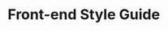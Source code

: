# Front-end Style Guide

<!-- ## Layout

The designs were created to the following widths:

- Mobile: 375px
- Desktop: 1440px -->

<!-- ## Colors -->

<!-- ### Primary

- Dark Gray: hsl(0, 0%, 63%)
- Black: hsl(0, 0%, 0%)
- White: hsl(0, 0%, 100%)
- Very Dark Gray: hsl(0, 0%, 27%) -->

<!-- ## Typography -->

<!-- ### Body Copy

- Font size: 12px -->

<!-- ### Font

- Family: [Spartan](https://fonts.google.com/specimen/Spartan)
- Weights: 500, 600, 700 -->
